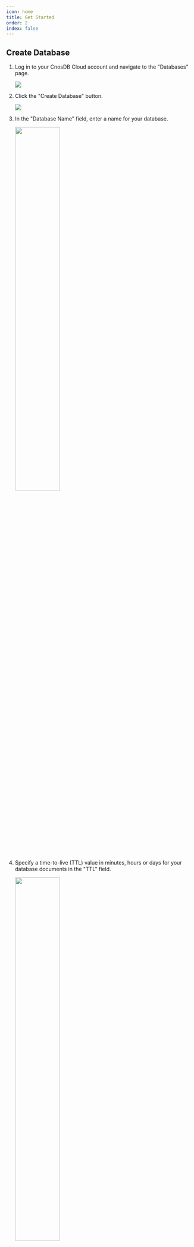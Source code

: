 ```yaml
---
icon: home
title: Get Started
order: 2
index: false
---
```


## Create Database

1. Log in to your CnosDB Cloud account and navigate to the "Databases" page.

    ![](/_static/img/cloud/sidebar_database.png)

2. Click the "Create Database" button.

    ![](/_static/img/cloud/database_create_botton.png)

3. In the "Database Name" field, enter a name for your database.

    <img src="/_static/img/cloud/database_name.png" style="width:50% "/>

4. Specify a time-to-live (TTL) value in minutes, hours or days for your database documents in the "TTL" field.

    <img src="/_static/img/cloud/ttl_unit.png" style="width:50% "/>

5. Specify the number of shards for your database in the "SHARD" field.

6. Specify the duration in seconds for each virtual node in the "VNODE_DURATION" field.

7. Specify the number of replicas for your database in the "REPLICA" field.

8. Specify the precision for timestamp values in the "PRECISION" field.

9. Click the "Create" button to create your database.

## Create Prometheus Data Source

1. Open the CnosDB web console and go to the "Data Sources" page.

    ![](/_static/img/cloud/sidebar_datasource.png)

2. Click the "Load Data" button.

    ![](/_static/img/cloud/load_data_botton.png)

3. Select "Prometheus" from the list of available data sources.

    ![](/_static/img/cloud/select_prometheus.png)

4. Select the database which you want to import the "Prometheus" data source.

    ![](/_static/img/cloud/prometheus_select_database.png)

5. Copy the generated configuration content.

    ![](/_static/img/cloud/prometheus_config.png)

6. Start Prometheus and wait for data to be written.

    ```toml
    prometheus --config.file=prometheus.yml
    ```

## Create Telegraf Data Source

1. Open the CnosDB web console and go to the "Data Sources" page.

    ![](/_static/img/cloud/sidebar_datasource.png)

2. Click the "Load Data" button.

    ![](/_static/img/cloud/load_data_botton.png)

3. Select "Telegraf" from the list of available data sources.

    ![](/_static/img/cloud/select_telegraf.png)

4. Select the database which you want to import the "Telegraf" data source.

    ![](/_static/img/cloud/telegraf_select_database.png)

5. Choose the telegraf plugins you want to use.

    ![](/_static/img/cloud/select_telegraf_plugins.png)

6. Enter the datasource name and the description.

    ![](/_static/img/cloud/telegraf_description.png)

7. Click the next button and you can see the usage docs.

    ![](/_static/img/cloud/telegraf_usage.png)

## Import Data From CSV

1. Log in to CnosDB Cloud Console and create a new database and table to hold your data.

    ![](/_static/img/cloud/sidebar_database.png)

2. Prepare your CSV file with the data that you want to import. Make sure that the CSV file is formatted correctly and that the column headers match the table schema in CnosDB.

3. In CnosDB cloud Console, navigate to the "Data Source" page

    ![](/_static/img/cloud/sidebar_datasource.png)

4.  Select the CSV file that you want to import, Drag csv file to the input, wait the importing finish

    ![](/_static/img/cloud/csv_import.png)

5. Select the database which you want to import the csv

    ![](/_static/img/cloud/csv_select_database.png)


6. Select the table you want to use, if the table does not exist, you can create a table and design the related columns.

    ![](/_static/img/cloud/csv_select_table.png)

7.  Determine the correspondence between the fields of the data table and the fields of the csv file.

    ![](/_static/img/cloud/csv_mapping.png)

8. Click Next. Seeing Success indicates that the file was written successfully.

    ![](/_static/img/cloud/csv_success.png)